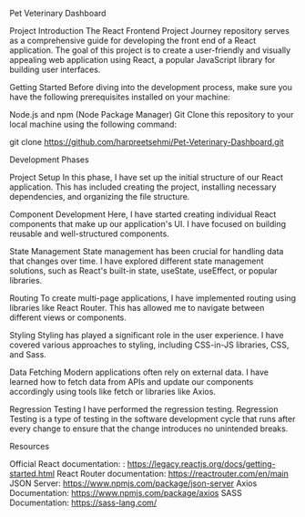 
Pet Veterinary Dashboard

Project Introduction
The React Frontend Project Journey repository serves as a comprehensive guide for developing the front end of a React application. The goal of this project is to create a user-friendly and visually appealing web application using React, a popular JavaScript library for building user interfaces.

Getting Started
Before diving into the development process, make sure you have the following prerequisites installed on your machine:

Node.js and npm (Node Package Manager)
Git
Clone this repository to your local machine using the following command:

git clone https://github.com/harpreetsehmi/Pet-Veterinary-Dashboard.git

Development Phases

Project Setup
In this phase, I have set up the initial structure of our React application. This has included creating the project, installing necessary dependencies, and organizing the file structure.

Component Development
Here, I have started creating individual React components that make up our application's UI. I have focused on building reusable and well-structured components.

State Management
State management has been crucial for handling data that changes over time. I have explored different state management solutions, such as React's built-in state, useState, useEffect, or popular libraries.

Routing
To create multi-page applications, I have implemented routing using libraries like React Router. This has allowed me to navigate between different views or components.

Styling
Styling has played a significant role in the user experience. I have covered various approaches to styling, including CSS-in-JS libraries, CSS, and Sass.

Data Fetching
Modern applications often rely on external data. I have learned how to fetch data from APIs and update our components accordingly using tools like fetch or libraries like Axios.

Regression Testing
I have performed the regression testing. Regression Testing is a type of testing in the software development cycle that runs after every change to ensure that the change introduces no unintended breaks.

Resources

Official React documentation: : https://legacy.reactjs.org/docs/getting-started.html
React Router documentation:  https://reactrouter.com/en/main
JSON Server: https://www.npmjs.com/package/json-server
Axios Documentation: https://www.npmjs.com/package/axios
SASS Documentation: https://sass-lang.com/

   





